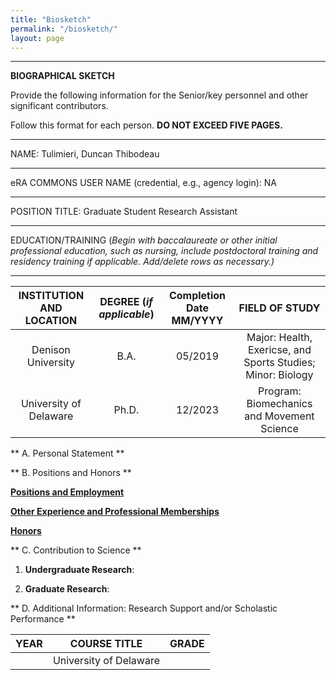 ```yaml
---
title: "Biosketch"
permalink: "/biosketch/"
layout: page
---
```


---
**BIOGRAPHICAL SKETCH**

Provide the following information for the Senior/key personnel and other significant contributors. 

Follow this format for each person. **DO NOT EXCEED FIVE PAGES.**

---

NAME: Tulimieri, Duncan Thibodeau

---

eRA COMMONS USER NAME (credential, e.g., agency login): NA

---

POSITION TITLE: Graduate Student Research Assistant 

---

EDUCATION/TRAINING (*Begin with baccalaureate or other initial professional education, such as nursing, include postdoctoral training and residency training if applicable. Add/delete rows as necessary.)*

---

| INSTITUTION AND LOCATION | DEGREE (*if applicable*) | Completion Date MM/YYYY | FIELD OF STUDY |
| :----------------------: | :----------------------: | :---------------------: | :------------: |
| Denison University       | B.A.                     | 05/2019                 | Major: Health, Exericse, and Sports Studies; Minor: Biology |
| University of Delaware   | Ph.D.                    | 12/2023                 | Program: Biomechanics and Movement Science |

** A. Personal Statement ** 

** B. Positions and Honors ** 

<ins>**Positions and Employment**<ins>
  
<ins>**Other Experience and Professional Memberships**<ins>
  
<ins>**Honors**<ins>
  
** C. Contribution to Science **

1. **Undergraduate Research**: 
  
2. **Graduate Research**: 
  
** D. Additional Information: Research Support and/or Scholastic Performance ** 
  
| YEAR | COURSE TITLE | GRADE | 
| :--: | :----------: | :---: |
| | University of Delaware |   |
  


